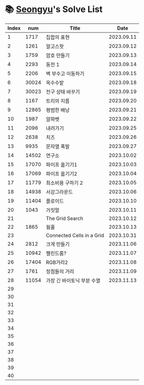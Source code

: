 # 📚 <a href="https://github.com/kimseongyu">Seongyu</a>'s Solve List

| Index | num   | Title                      | Date       |
| ----- | ----- | -------------------------- | ---------- |
| 1     | 1717  | 집합의 표현                | 2023.09.11 |
| 2     | 1261  | 알고스팟                   | 2023.09.12 |
| 3     | 1759  | 암호 만들기                | 2023.09.13 |
| 4     | 2293  | 동전 1                     | 2023.09.14 |
| 5     | 2206  | 벽 부수고 이동하기         | 2023.09.15 |
| 6     | 30024 | 옥수수밭                   | 2023.09.18 |
| 7     | 30023 | 전구 상태 바꾸기           | 2023.09.19 |
| 8     | 1167  | 트리의 지름                | 2023.09.20 |
| 9     | 12865 | 평범한 배낭                | 2023.09.21 |
| 10    | 1987  | 알파벳                     | 2023.09.22 |
| 11    | 2096  | 내려가기                   | 2023.09.25 |
| 12    | 2638  | 치즈                       | 2023.09.26 |
| 13    | 9935  | 문자열 폭발                | 2023.09.27 |
| 14    | 14502 | 연구소                     | 2023.10.02 |
| 15    | 17070 | 파이프 옮기기1             | 2023.10.03 |
| 16    | 17069 | 파이프 옮기기2             | 2023.10.04 |
| 17    | 11779 | 최소비용 구하기 2          | 2023.10.05 |
| 18    | 14938 | 서강그라운드               | 2023.10.06 |
| 19    | 11404 | 플로이드                   | 2023.10.10 |
| 20    | 1043  | 거짓말                     | 2023.10.11 |
| 21    |       | The Grid Search            | 2023.10.12 |
| 22    | 1865  | 웜홀                       | 2023.10.13 |
| 23    |       | Connected Cells in a Grid  | 2023.10.31 |
| 24    | 2812  | 크게 만들기                | 2023.11.06 |
| 25    | 10942 | 팰린드롬?                  | 2023.11.07 |
| 26    | 17404 | RGB거리2                   | 2023.11.08 |
| 27    | 1761  | 정점들의 거리              | 2023.11.09 |
| 28    | 11054 | 가장 긴 바이토닉 부분 수열 | 2023.11.13 |
| 29    |       |                            |            |
| 30    |       |                            |            |
| 31    |       |                            |            |
| 32    |       |                            |            |
| 33    |       |                            |            |
| 34    |       |                            |            |
| 35    |       |                            |            |
| 36    |       |                            |            |
| 37    |       |                            |            |
| 38    |       |                            |            |
| 39    |       |                            |            |
| 40    |       |                            |            |
